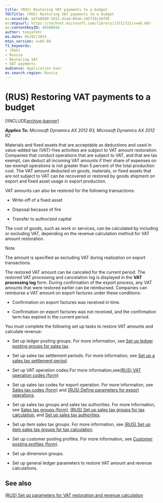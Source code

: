 ```yaml
---
title: (RUS) Restoring VAT payments to a budget
TOCTitle: (RUS) Restoring VAT payments to a budget
ms:assetid: e47e8889-2612-41ad-84ab-c82714c26f95
ms:mtpsurl: https://technet.microsoft.com/library/JJ711721(v=AX.60)
ms:contentKeyID: 49388044
author: tonyafehr
ms.date: 05/02/2014
mtps_version: v=AX.60
f1_keywords:
- (RUS)
- Russia
- Restoring VAT
- VAT payments
audience: Application User
ms.search.region: Russia
---
```


# (RUS) Restoring VAT payments to a budget 


[!INCLUDE[archive-banner](includes/archive-banner.md)]


_**Applies To:** Microsoft Dynamics AX 2012 R3, Microsoft Dynamics AX 2012 R2_

Materials and fixed assets that are acceptable as deductions and used in value-added tax (VAT)-free activities are subject to VAT amount restoration. Companies that conduct operations that are subject to VAT, and that are tax exempt, can deduct all incoming VAT amounts if their share of expenses on tax-exempt operations is not greater than 5 percent of the total production cost. The VAT amount deducted on goods, materials, or fixed assets that are not subject to VAT can be recovered or restored by goods shipment on export and fixed asset usage in export production.

VAT amounts can also be restored for the following transactions:

  - Write-off of a fixed asset

  - Disposal because of fire

  - Transfer to authorized capital

The cost of goods, such as work or services, can be calculated by including or excluding VAT, depending on the revenue calculation method for VAT amount restoration.


> [!NOTE]
> <P>The amount is specified as excluding VAT during realization on export transactions.</P>



The restored VAT amount can be canceled for the current period. The restored VAT processing and cancelation log is displayed in the **VAT processing log** form. During confirmation of the export process, any VAT amounts that were restored earlier can be reimbursed. Companies can reimburse a VAT amount on export factures under these conditions:

  - Confirmation on export factures was received in time.

  - Confirmation on export factures was not received, and the confirmation term has expired in the current period.

You must complete the following set up tasks to restore VAT amounts and calculate revenue:

  - Set up ledger posting groups. For more information, see [Set up ledger posting groups for sales tax](set-up-ledger-posting-groups-for-sales-tax.md).

  - Set up sales tax settlement periods. For more information, see [Set up a sales tax settlement period](set-up-a-sales-tax-settlement-period.md).

  - Set up VAT operation codes.For more information,see[(RUS) VAT operation codes (form)](https://technet.microsoft.com/library/jj839695\(v=ax.60\))

  - Set up sales tax codes for export operation. For more information, see [Sales tax codes (form)](https://technet.microsoft.com/library/aa553257\(v=ax.60\)) and [(RUS) Define parameters for export operations](rus-define-parameters-for-export-operations.md).

  - Set up sales tax groups and sales tax authorities. For more information, see [Sales tax groups (form)](https://technet.microsoft.com/library/aa498345\(v=ax.60\)), [(RUS) Set up sales tax groups for tax calculation](rus-set-up-sales-tax-groups-for-tax-calculation.md), and [Set up sales tax authorities](set-up-sales-tax-authorities.md).

  - Set up item sales tax groups. For more information, see [(RUS) Set up item sales tax groups for tax calculation](rus-set-up-item-sales-tax-groups-for-tax-calculation.md).

  - Set up customer posting profiles. For more information, see [Customer posting profiles (form)](https://technet.microsoft.com/library/aa600572\(v=ax.60\)).

  - Set up dimension groups.

  - Set up general ledger parameters to restore VAT amount and revenue calculations.

## See also

[(RUS) Set up parameters for VAT restoration and revenue calculation](rus-set-up-parameters-for-vat-restoration-and-revenue-calculation.md)

  


